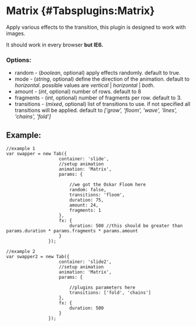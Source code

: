 Matrix {#Tabsplugins:Matrix}
============

Apply various effects to the transition, this plugin is designed to work with images.

It should work in every browser **but IE6.**

### Options:

* random  - (*boolean*, optional) apply effects randomly. default to true.
* mode  - (*string*, optional) define the direction of the animation. default to *horizontal*. possible values are *vertical* | *horizontal* | *both*.
* amount - (*int*, optional) number of rows. default to 8
* fragments - (*int*, optional) number of fragments per row. default to 3.
* transitions  - (*mixed*, optional) list of transitions to use. if not specified all transitions will be applied. default to *['grow', 'floom',  'wave', 'lines', 'chains', 'fold']*

## Example:

	//example 1
	var swapper = new Tab({
						container: 'slide', 
						//setup animation
						animation: 'Matrix', 
						params: {
						
							//we got the Oskar Floom here
							random: false,
							transitions: 'floom',
							duration: 75,
							amount: 24,
							fragments: 1
						},
						fx: {
							duration: 500 //this should be greater than params.duration * params.fragments * params.amount
						}
					});

	//example 2
	var swapper2 = new Tab({
						container: 'slide2', 
						//setup animation
						animation: 'Matrix', 
						params: {
						
							//plugins parameters here
							transitions: ['fold', 'chains']
						},
						fx: {
							duration: 500
						}
					});

